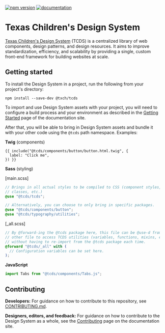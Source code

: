 [![npm version](https://badge.fury.io/js/@txch%2Ftcds.svg)](https://www.npmjs.com/package/@txch/tcds)
[![documentation](https://img.shields.io/badge/Documentation-Here-informational)](https://tcds.herokuapp.com/)

# Texas Children's Design System

[Texas Children's Design System](https://tcds.herokuapp.com/) (TCDS) is a centralized library of web components, design patterns, and design resources. It aims to improve standardization, efficiency, and scalability by providing a single, custom front-end framework for building websites at scale.

## Getting started

To install the Design System in a project, run the following from your project's directory:

```
npm install --save-dev @txch/tcds
```

To import and use Design System assets with your project, you will need to configure a build process and your environment as described in the [Getting Started](https://tcds.herokuapp.com/getting-started) page of the documentation site.

After that, you will be able to bring in Design System assets and bundle it with your other code using the `@tcds` path namespace. Examples:

**Twig** (components)

```twig
{{ include("@tcds/components/button/button.html.twig", {
  label: "Click me",
}) }}
```

**Sass** (styling)

\[main.scss\]
```scss
// Brings in all actual styles to be compiled to CSS (component styles, utility
// classes, etc.)
@use "@tcds/tcds";

// Alternatively, you can choose to only bring in specific packages.
@use "@tcds/components/button";
@use "@tcds/typography/utilities";
```

\[_all.scss\]
```scss
// By @forward-ing the @tcds package here, this file can be @use-d from any
// other file to access TCDS utilities (variables, functions, mixins, etc.),
// without having to re-import from the @tcds package each time.
@forward "@tcds/_all" with (
  // Configuration variables can be set here.
);
```

**JavaScript**

```javascript
import Tabs from "@tcds/components/Tabs.js";
```

## Contributing

**Developers:** For guidance on how to contribute to this repository, see [CONTRIBUTING.md](CONTRIBUTING.md).

**Designers, editors, and feedback:** For guidance on how to contribute to the Design System as a whole, see the [Contributing](https://tcds.herokuapp.com/contributing) page on the documentation site.